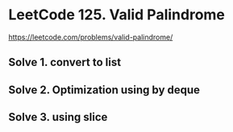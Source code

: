 # LeetCode 125. Valid Palindrome

https://leetcode.com/problems/valid-palindrome/

## Solve 1. convert to list

## Solve 2. Optimization using by deque

## Solve 3. using slice